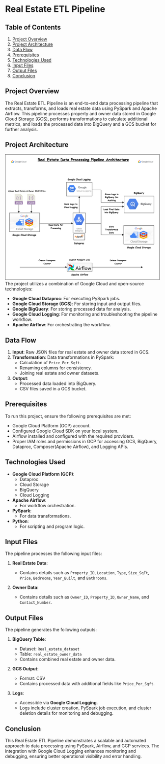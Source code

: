 # Real Estate ETL Pipeline

## Table of Contents
1. [Project Overview](#project-overview)
2. [Project Architecture](#project-architecture)
3. [Data Flow](#data-flow)
4. [Prerequisites](#prerequisites)
5. [Technologies Used](#technologies-used)
6. [Input Files](#input-files)
7. [Output Files](#output-files)
8. [Conclusion](#conclusion)

## Project Overview
The Real Estate ETL Pipeline is an end-to-end data processing pipeline that extracts, transforms, and loads real estate data using PySpark and Apache Airflow. This pipeline processes property and owner data stored in Google Cloud Storage (GCS), performs transformations to calculate additional metrics, and loads the processed data into BigQuery and a GCS bucket for further analysis.

## Project Architecture
![Project Architecture](https://github.com/malviya1908/airflow-pyspark-real-estate-pipeline/blob/main/architecture/real_estate_architecture.png)
The project utilizes a combination of Google Cloud and open-source technologies:
- **Google Cloud Dataproc**: For executing PySpark jobs.
- **Google Cloud Storage (GCS)**: For storing input and output files.
- **Google BigQuery**: For storing processed data for analysis.
- **Google Cloud Logging**: For monitoring and troubleshooting the pipeline workflow.
- **Apache Airflow**: For orchestrating the workflow.

## Data Flow
1. **Input**: Raw JSON files for real estate and owner data stored in GCS.
2. **Transformation**: Data transformations in PySpark:
   - Calculation of `Price_Per_Sqft`.
   - Renaming columns for consistency.
   - Joining real estate and owner datasets.
3. **Output**:
   - Processed data loaded into BigQuery.
   - CSV files saved in a GCS bucket.
  
## Prerequisites
To run this project, ensure the following prerequisites are met:
- Google Cloud Platform (GCP) account.
- Configured Google Cloud SDK on your local system.
- Airflow installed and configured with the required providers.
- Proper IAM roles and permissions in GCP for accessing GCS, BigQuery, Dataproc, Composer(Apache Airflow), and Logging APIs.

## Technologies Used
- **Google Cloud Platform (GCP)**:
  - Dataproc
  - Cloud Storage
  - BigQuery
  - Cloud Logging
- **Apache Airflow**:
  - For workflow orchestration.
- **PySpark**:
  - For data transformations.
- **Python**:
  - For scripting and program logic.
 
## Input Files
The pipeline processes the following input files:
1. **Real Estate Data**:
   - Contains details such as `Property_ID`, `Location`, `Type`, `Size_SqFt`, `Price`, `Bedrooms`, `Year_Built`, and `Bathrooms`.

2. **Owner Data**:
   - Contains details such as `Owner_ID`, `Property_ID`, `Owner_Name`, and `Contact_Number`.
  


## Output Files
The pipeline generates the following outputs:
1. **BigQuery Table**:
   - Dataset: `Real_estate_dataset`
   - Table: `real_estate_owner_data`
   - Contains combined real estate and owner data.

2. **GCS Output**:
   - Format: CSV
   - Contains processed data with additional fields like `Price_Per_Sqft`.

3. **Logs**:
   - Accessible via **Google Cloud Logging**.
   - Logs include cluster creation, PySpark job execution, and cluster deletion details for monitoring and debugging.
  
## Conclusion
This Real Estate ETL Pipeline demonstrates a scalable and automated approach to data processing using PySpark, Airflow, and GCP services. The integration with Google Cloud Logging enhances monitoring and debugging, ensuring better operational visibility and error handling.

